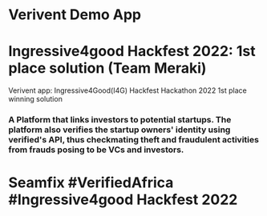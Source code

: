 # Verivent Demo App 
# Ingressive4good Hackfest 2022: 1st place solution (Team Meraki)
Verivent app: Ingressive4Good(I4G) Hackfest Hackathon 2022 1st place winning solution
### A Platform that links investors to potential startups. The platform also verifies the startup owners' identity using verified's API, thus checkmating theft and fraudulent activities from frauds posing to be VCs and investors.
# Seamfix #VerifiedAfrica #Ingressive4good Hackfest 2022
